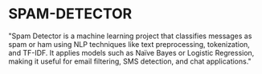 # SPAM-DETECTOR
"Spam Detector is a machine learning project that classifies messages as spam or ham using NLP techniques like text preprocessing, tokenization, and TF-IDF. It applies models such as Naïve Bayes or Logistic Regression, making it useful for email filtering, SMS detection, and chat applications."
